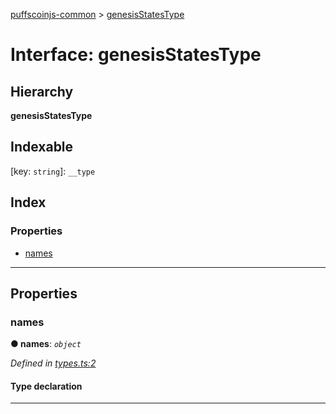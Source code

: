 [puffscoinjs-common](../README.md) > [genesisStatesType](../interfaces/genesisstatestype.md)

# Interface: genesisStatesType

## Hierarchy

**genesisStatesType**

## Indexable

\[key: `string`\]:&nbsp;`__type`

## Index

### Properties

- [names](genesisstatestype.md#names)

---

## Properties

<a id="names"></a>

### names

**● names**: _`object`_

_Defined in [types.ts:2](https://github.com/puffscoinjs/puffscoinjs-common/blob/c779647/src/types.ts#L2)_

#### Type declaration

[key: `string`]: `string`

---
